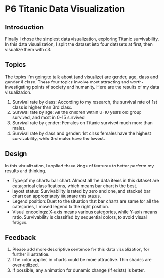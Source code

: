 # P6 Titanic Data Visualization
## Introduction
Finally I chose the simplest data visualization, exploring Titanic survivability. In this data visualization, I split the dataset into four datasets at first, then visualize them with d3.
## Topics
The topics I'm going to talk about (and visualize) are gender, age, class and gender & class. These four topics involve most attracting and worth-investigating points of society and humanity. Here are the results of my data visualization.
1. Survival rate by class: According to my research, the survival rate of 1st class is higher than 3rd class.
2. Survival rate by age: All the children within 0-10 years old group survived, and most in 0-15 survived
3. Survival rate by gender: Females on Titanic survived much more than males.
4. Survival rate by class and gender: 1st class females have the highest survivability, while 3rd males have the lowest.
## Design
In this visualization, I applied these kings of features to better perform my results and thinking.
* Type pf my charts: bar chart. Almost all the data items in this dataset are catagorical classifications, which means bar chart is the best.
* layout status: Survivability is rated by zero and one, and stacked bar chart can appropriately illustrate this status.
* Legend position: Duet to the situation that bar charts are same for all the categories, I moved legend to the right position.
* Visual encodings: X-axis means various categories, while Y-axis means ratio. Survivability is classified by sequential colors, to avoid visual fatigue.
## Feedback
1. Please add more descriptive sentence for this data visualization, for further illustration.
2. The color applied in charts could be more attractive. Thin shades are over-utilized.
3. If possible, any ainimation for dunamic change (if exists) is better.
